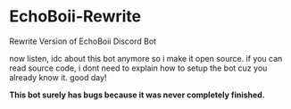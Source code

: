 # EchoBoii-Rewrite
Rewrite Version of EchoBoii Discord Bot

now listen, idc about this bot anymore so i make it open source. if you can read source code, i dont need to explain how to setup the bot cuz you already know it.
good day!

**This bot surely has bugs because it was never completely finished.**
